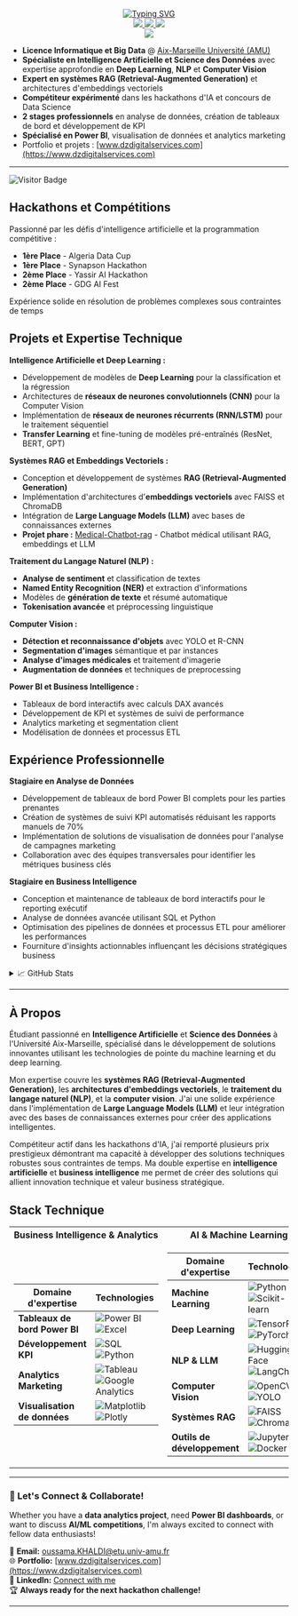 <p align="center">
   <a href="https://github.com/RobotTopDZ">
    <img src="https://readme-typing-svg.demolab.com?font=Georgia&size=18&duration=2000&pause=100&multiline=true&width=500&height=80&lines=KHALDI+Oussama;Intelligence+Artificielle+%7C+Science+des+Données;Deep+Learning+%7C+NLP+%7C+Computer+Vision" alt="Typing SVG" />
</a>
<br/>
<a href="https://www.linkedin.com/in/khaldi-oussama-9bb66a299">
    <img src="https://img.shields.io/badge/-Linkedin-blue?style=flat-square&logo=linkedin">
</a>
<a href="mailto:oussama.KHALDI@etu.univ-amu.fr">
    <img src="https://img.shields.io/badge/-Email-red?style=flat-square&logo=gmail&logoColor=white">
</a>
<a href="https://www.dzdigitalservices.com">
    <img src="https://img.shields.io/badge/Portfolio-Website-green?style=flat-square&logo=google-chrome&logoColor=white">
</a>  
<br/> 
<a href="https://github.com/RobotTopDZ">
    <img src="https://github-stats-alpha.vercel.app/api?username=RobotTopDZ&cc=22272e&tc=37BCF6&ic=fff&bc=0000">
</a>

</p>

* **Licence Informatique et Big Data** @ [Aix-Marseille Université (AMU)](https://www.univ-amu.fr/)
* **Spécialiste en Intelligence Artificielle et Science des Données** avec expertise approfondie en **Deep Learning**, **NLP** et **Computer Vision**
* **Expert en systèmes RAG (Retrieval-Augmented Generation)** et architectures d'embeddings vectoriels
* **Compétiteur expérimenté** dans les hackathons d'IA et concours de Data Science
* **2 stages professionnels** en analyse de données, création de tableaux de bord et développement de KPI
* **Spécialisé en Power BI**, visualisation de données et analytics marketing
* Portfolio et projets : [www.dzdigitalservices.com](https://www.dzdigitalservices.com)

---
![Visitor Badge](https://visitor-badge.laobi.icu/badge?page_id=robottopdz.oussama)

## Hackathons et Compétitions

Passionné par les défis d'intelligence artificielle et la programmation compétitive :

- **1ère Place** - Algeria Data Cup
- **1ère Place** - Synapson Hackathon  
- **2ème Place** - Yassir AI Hackathon
- **2ème Place** - GDG AI Fest

Expérience solide en résolution de problèmes complexes sous contraintes de temps

## Projets et Expertise Technique

**Intelligence Artificielle et Deep Learning :**
- Développement de modèles de **Deep Learning** pour la classification et la régression
- Architectures de **réseaux de neurones convolutionnels (CNN)** pour la Computer Vision
- Implémentation de **réseaux de neurones récurrents (RNN/LSTM)** pour le traitement séquentiel
- **Transfer Learning** et fine-tuning de modèles pré-entraînés (ResNet, BERT, GPT)

**Systèmes RAG et Embeddings Vectoriels :**
- Conception et développement de systèmes **RAG (Retrieval-Augmented Generation)**
- Implémentation d'architectures d'**embeddings vectoriels** avec FAISS et ChromaDB
- Intégration de **Large Language Models (LLM)** avec bases de connaissances externes
- **Projet phare :** [Medical-Chatbot-rag](https://github.com/RobotTopDZ/Medical-Chatbot-rag) - Chatbot médical utilisant RAG, embeddings et LLM

**Traitement du Langage Naturel (NLP) :**
- **Analyse de sentiment** et classification de textes
- **Named Entity Recognition (NER)** et extraction d'informations
- Modèles de **génération de texte** et résumé automatique
- **Tokenisation avancée** et préprocessing linguistique

**Computer Vision :**
- **Détection et reconnaissance d'objets** avec YOLO et R-CNN
- **Segmentation d'images** sémantique et par instances
- **Analyse d'images médicales** et traitement d'imagerie
- **Augmentation de données** et techniques de preprocessing

**Power BI et Business Intelligence :**
- Tableaux de bord interactifs avec calculs DAX avancés
- Développement de KPI et systèmes de suivi de performance
- Analytics marketing et segmentation client
- Modélisation de données et processus ETL

## Expérience Professionnelle

**Stagiaire en Analyse de Données**
- Développement de tableaux de bord Power BI complets pour les parties prenantes
- Création de systèmes de suivi KPI automatisés réduisant les rapports manuels de 70%
- Implémentation de solutions de visualisation de données pour l'analyse de campagnes marketing
- Collaboration avec des équipes transversales pour identifier les métriques business clés

**Stagiaire en Business Intelligence**
- Conception et maintenance de tableaux de bord interactifs pour le reporting exécutif
- Analyse de données avancée utilisant SQL et Python
- Optimisation des pipelines de données et processus ETL pour améliorer les performances
- Fourniture d'insights actionnables influençant les décisions stratégiques business

<details>
<summary>📈 GitHub Stats</summary>
<br>
My Github Stats

![](http://github-profile-summary-cards.vercel.app/api/cards/profile-details?username=RobotTopDZ&theme=dracula) 

![](http://github-profile-summary-cards.vercel.app/api/cards/repos-per-language?username=RobotTopDZ&theme=dracula) 
![](http://github-profile-summary-cards.vercel.app/api/cards/most-commit-language?username=RobotTopDZ&theme=dracula)

</details>

---

## À Propos

Étudiant passionné en **Intelligence Artificielle** et **Science des Données** à l'Université Aix-Marseille, spécialisé dans le développement de solutions innovantes utilisant les technologies de pointe du machine learning et du deep learning.

Mon expertise couvre les **systèmes RAG (Retrieval-Augmented Generation)**, les **architectures d'embeddings vectoriels**, le **traitement du langage naturel (NLP)**, et la **computer vision**. J'ai une solide expérience dans l'implémentation de **Large Language Models (LLM)** et leur intégration avec des bases de connaissances externes pour créer des applications intelligentes.

Compétiteur actif dans les hackathons d'IA, j'ai remporté plusieurs prix prestigieux démontrant ma capacité à développer des solutions techniques robustes sous contraintes de temps. Ma double expertise en **intelligence artificielle** et **business intelligence** me permet de créer des solutions qui allient innovation technique et valeur business stratégique.

## Stack Technique

<table>
<tr><th>Business Intelligence & Analytics</th><th>AI & Machine Learning</th></tr>
<tr><td>

| Domaine d'expertise | Technologies |
|---------------------|--------------|
| **Tableaux de bord Power BI** | ![Power BI](https://img.shields.io/badge/Power_BI-F2C811?style=flat-square&logo=powerbi&logoColor=black) ![Excel](https://img.shields.io/badge/Excel-217346?style=flat-square&logo=microsoft-excel&logoColor=white) |
| **Développement KPI** | ![SQL](https://img.shields.io/badge/SQL-black?style=flat-square&logo=mysql) ![Python](https://img.shields.io/badge/Python-black?style=flat-square&logo=python) |
| **Analytics Marketing** | ![Tableau](https://img.shields.io/badge/Tableau-E97627?style=flat-square&logo=tableau&logoColor=white) ![Google Analytics](https://img.shields.io/badge/Google_Analytics-E37400?style=flat-square&logo=google-analytics&logoColor=white) |
| **Visualisation de données** | ![Matplotlib](https://img.shields.io/badge/Matplotlib-black?style=flat-square&logo=python) ![Plotly](https://img.shields.io/badge/Plotly-3F4F75?style=flat-square&logo=plotly&logoColor=white) |

</td><td>

| Domaine d'expertise | Technologies |
|---------------------|--------------|
| **Machine Learning** | ![Python](https://img.shields.io/badge/Python-black?style=flat-square&logo=python) ![Scikit-learn](https://img.shields.io/badge/Scikit_learn-F7931E?style=flat-square&logo=scikit-learn&logoColor=white) |
| **Deep Learning** | ![TensorFlow](https://img.shields.io/badge/TensorFlow-black?style=flat-square&logo=tensorflow) ![PyTorch](https://img.shields.io/badge/PyTorch-black?style=flat-square&logo=pytorch) |
| **NLP & LLM** | ![Hugging Face](https://img.shields.io/badge/Hugging_Face-FFD21E?style=flat-square&logo=huggingface&logoColor=black) ![LangChain](https://img.shields.io/badge/LangChain-1C3C3C?style=flat-square&logo=langchain&logoColor=white) |
| **Computer Vision** | ![OpenCV](https://img.shields.io/badge/OpenCV-27338e?style=flat-square&logo=OpenCV&logoColor=white) ![YOLO](https://img.shields.io/badge/YOLO-00FFFF?style=flat-square&logo=yolo&logoColor=black) |
| **Systèmes RAG** | ![FAISS](https://img.shields.io/badge/FAISS-0467DF?style=flat-square&logo=meta&logoColor=white) ![ChromaDB](https://img.shields.io/badge/ChromaDB-FF6B6B?style=flat-square&logo=chroma&logoColor=white) |
| **Outils de développement** | ![Jupyter](https://img.shields.io/badge/Jupyter-F37626?style=flat-square&logo=jupyter&logoColor=white) ![Docker](https://img.shields.io/badge/Docker-2496ED?style=flat-square&logo=docker&logoColor=white) |

</td></tr> 
</table>

---

### 🤝 Let's Connect & Collaborate!

Whether you have a **data analytics project**, need **Power BI dashboards**, or want to discuss **AI/ML competitions**, I'm always excited to connect with fellow data enthusiasts!

📧 **Email:** [oussama.KHALDI@etu.univ-amu.fr](mailto:oussama.KHALDI@etu.univ-amu.fr)  
🌐 **Portfolio:** [www.dzdigitalservices.com](https://www.dzdigitalservices.com)  
💼 **LinkedIn:** [Connect with me](https://www.linkedin.com/in/khaldi-oussama-9bb66a299)  
🏆 **Always ready for the next hackathon challenge!**

---
